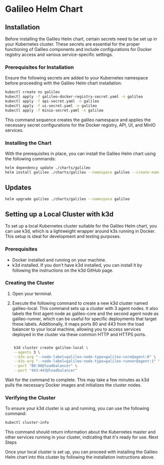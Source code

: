 # Galileo Helm Chart

## Installation

Before installing the Galileo Helm chart, certain secrets need to be set up in your Kubernetes cluster. These secrets are essential for the proper functioning of Galileo components and include configurations for Docker registry access and various service-specific settings.

### Prerequisites for Installation

Ensure the following secrets are added to your Kubernetes namespace before proceeding with the Galileo Helm chart installation:

```bash
kubectl create ns galileo
kubectl apply -f galileo-docker-registry-secret.yaml -n galileo
kubectl apply -f api-secret.yaml -n galileo
kubectl apply -f ui-secret.yaml -n galileo
kubectl apply -f minio-secret.yaml -n galileo
``````

This command sequence creates the galileo namespace and applies the necessary secret configurations for the Docker registry, API, UI, and MinIO services.

### Installing the Chart

With the prerequisites in place, you can install the Galileo Helm chart using the following commands:

```bash
helm dependency update ./charts/galileo
helm install galileo ./charts/galileo --namespace galileo --create-namespace
```

## Updates

```bash
helm upgrade galileo ./charts/galileo --namespace galileo
```

## Setting up a Local Cluster with k3d

To set up a local Kubernetes cluster suitable for the Galileo Helm chart, you can use k3d, which is a lightweight wrapper around k3s running in Docker. This setup is ideal for development and testing purposes.

### Prerequisites

- Docker installed and running on your machine.
- k3d installed. If you don't have k3d installed, you can install it by following the instructions on the k3d GitHub page.

### Creating the Cluster

1. Open your terminal.

2. Execute the following command to create a new k3d cluster named galileo-local. This command sets up a cluster with 3 agent nodes. It also labels the first agent node as galileo-core and the second agent node as galileo-runner, which can be useful for specific deployments that target these labels. Additionally, it maps ports 80 and 443 from the load balancer to your local machine, allowing you to access services deployed in the cluster via these common HTTP and HTTPS ports.

```bash

    k3d cluster create galileo-local \
    --agents 3 \
    --k3s-arg "--node-label=galileo-node-type=galileo-core@agent:0" \
    --k3s-arg "--node-label=galileo-node-type=galileo-runner@agent:1" \
    --port "80:80@loadbalancer" \
    --port "443:443@loadbalancer"
```

Wait for the command to complete. This may take a few minutes as k3d pulls the necessary Docker images and initializes the cluster nodes.

### Verifying the Cluster

To ensure your k3d cluster is up and running, you can use the following command:

```bash
kubectl cluster-info
```

This command should return information about the Kubernetes master and other services running in your cluster, indicating that it's ready for use.
Next Steps

Once your local cluster is set up, you can proceed with installing the Galileo Helm chart into this cluster by following the installation instructions above.